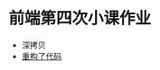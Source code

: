# 前端第四次小课作业
- 深拷贝
- [重构了代码](https://github.com/Yiro233/2017214372-Front_End-02/blob/master/second/ArrayFunc.js)
